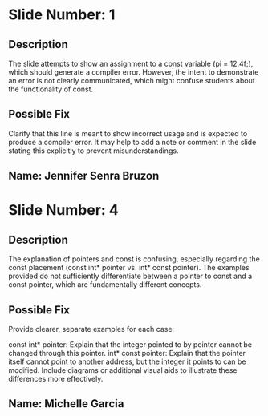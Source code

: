 # Slide Number: 1

## Description
The slide attempts to show an assignment to a const variable (pi = 12.4f;), which should generate a compiler error. However, the intent to demonstrate an error is not clearly communicated, which might confuse students about the functionality of const.

## Possible Fix
Clarify that this line is meant to show incorrect usage and is expected to produce a compiler error. It may help to add a note or comment in the slide stating this explicitly to prevent misunderstandings.

## Name: Jennifer Senra Bruzon

# Slide Number: 4

## Description
The explanation of pointers and const is confusing, especially regarding the const placement (const int* pointer vs. int* const pointer). The examples provided do not sufficiently differentiate between a pointer to const and a const pointer, which are fundamentally different concepts.

## Possible Fix
Provide clearer, separate examples for each case:

const int* pointer: Explain that the integer pointed to by pointer cannot be changed through this pointer.
int* const pointer: Explain that the pointer itself cannot point to another address, but the integer it points to can be modified.
Include diagrams or additional visual aids to illustrate these differences more effectively.

## Name: Michelle Garcia